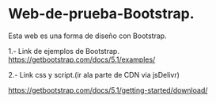# Web-de-prueba-Bootstrap.
 Esta web es una forma de diseño con Bootstrap.
 
 1.- Link de ejemplos de Bootstrap.
 https://getbootstrap.com/docs/5.1/examples/
 
 2.- Link css y script.(ir ala parte de CDN via jsDelivr)
 
 https://getbootstrap.com/docs/5.1/getting-started/download/

